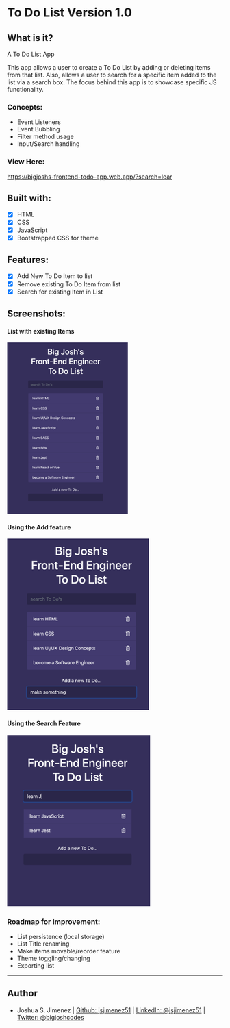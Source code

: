 # To Do List Version 1.0

## What is it?
A To Do List App

This app allows a user to create a To Do List by adding or deleting items from
that list. Also, allows a user to search for a specific item added to the list
via a search box. The focus behind this app is to showcase specific JS functionality.

### Concepts:
- Event Listeners
- Event Bubbling
- Filter method usage
- Input/Search handling

### View Here:
https://bigjoshs-frontend-todo-app.web.app/?search=lear

## Built with:
- [x] HTML
- [x] CSS
- [x] JavaScript
- [x] Bootstrapped CSS for theme

## Features:
- [x] Add New To Do Item to list
- [x] Remove existing To Do Item from list
- [x] Search for existing Item in List

## Screenshots:
#### List with existing Items
<img
src="https://raw.githubusercontent.com/jsjimenez51/js_todo_v1/master/public/img/defaultState.png"
height="400">
#### Using the Add feature
<img
src="https://raw.githubusercontent.com/jsjimenez51/js_todo_v1/master/public/img/addFeature.png"
height="400">
#### Using the Search Feature
<img
src="https://raw.githubusercontent.com/jsjimenez51/js_todo_v1/master/public/img/searchFeature.png"
height="400">


### Roadmap for Improvement:
- List persistence (local storage)
- List Title renaming
- Make items movable/reorder feature
- Theme toggling/changing
- Exporting list

---

## Author
* Joshua S. Jimenez | [Github: jsjimenez51](https://github.com/jsjimenez51) |
  [LinkedIn: @jsjimenez51](https://www.linkedin.com/in/jsjimenez51/) | 
  [Twitter: @bigjoshcodes](https://twitter.com/bigjoshcodes)
